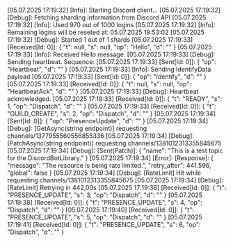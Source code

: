 [05.07.2025 17:19:32] [Info]: Starting Discord client...
[05.07.2025 17:19:32] [Debug]: Fetching sharding information from Discord API
[05.07.2025 17:19:32] [Info]: Used 970 out of 1000 logins
[05.07.2025 17:19:32] [Info]: Remaining logins will be reseted at: 05.07.2025 19:53:02
[05.07.2025 17:19:32] [Debug]: Started 1 out of 1 shards
[05.07.2025 17:19:33] [Received[Id: 0]]: {
  "t": null,
  "s": null,
  "op": "Hello",
  "d": ""
}
[05.07.2025 17:19:33] [Info]: Received Hello message.
[05.07.2025 17:19:33] [Debug]: Sending heartbeat. Sequence: 
[05.07.2025 17:19:33] [Sent[Id: 0]]: {
  "op": "Heartbeat",
  "d": ""
}
[05.07.2025 17:19:33] [Info]: Sending IdentifyData payload
[05.07.2025 17:19:33] [Sent[Id: 0]]: {
  "op": "Identify",
  "d": ""
}
[05.07.2025 17:19:33] [Received[Id: 0]]: {
  "t": null,
  "s": null,
  "op": "HeartbeatAck",
  "d": ""
}
[05.07.2025 17:19:33] [Debug]: Heartbeat acknowledged.
[05.07.2025 17:19:33] [Received[Id: 0]]: {
  "t": "READY",
  "s": 1,
  "op": "Dispatch",
  "d": ""
}
[05.07.2025 17:19:33] [Received[Id: 0]]: {
  "t": "GUILD_CREATE",
  "s": 2,
  "op": "Dispatch",
  "d": ""
}
[05.07.2025 17:19:34] [Sent[Id: 0]]: {
  "op": "PresenceUpdate",
  "d": ""
}
[05.07.2025 17:19:34] [Debug]: [GetAsync<T>(string endpoint)] requesting channels/1377955560556855336
[05.07.2025 17:19:34] [Debug]: [PatchAsync<T>(string endpoint)] requesting channels/1381012313355845675
[05.07.2025 17:19:34] [Debug]: [Sent(Patch)]: {
  "name": "This is a test topic for the DiscordBotLibrary."
}
[05.07.2025 17:19:34] [Error]: [Response]: {
  "message": "The resource is being rate limited.",
  "retry_after": 441.596,
  "global": false
}
[05.07.2025 17:19:34] [Debug]: [RateLimit] Hit while requesting channels/1381012313355845675
[05.07.2025 17:19:34] [Debug]: [RateLimit] Retrying in 442,00s
[05.07.2025 17:19:36] [Received[Id: 0]]: {
  "t": "PRESENCE_UPDATE",
  "s": 3,
  "op": "Dispatch",
  "d": ""
}
[05.07.2025 17:19:38] [Received[Id: 0]]: {
  "t": "PRESENCE_UPDATE",
  "s": 4,
  "op": "Dispatch",
  "d": ""
}
[05.07.2025 17:19:40] [Received[Id: 0]]: {
  "t": "PRESENCE_UPDATE",
  "s": 5,
  "op": "Dispatch",
  "d": ""
}
[05.07.2025 17:19:41] [Received[Id: 0]]: {
  "t": "PRESENCE_UPDATE",
  "s": 6,
  "op": "Dispatch",
  "d": ""
}
